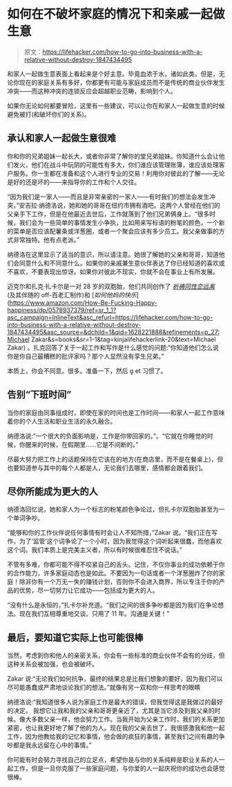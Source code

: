 # 如何在不破坏家庭的情况下和亲戚一起做生意

> 原文：<https://lifehacker.com/how-to-go-into-business-with-a-relative-without-destroy-1847434495>

和家人一起做生意表面上看起来是个好主意。毕竟血浓于水，诸如此类。但是，无论你现在的家庭关系有多好，你都更有可能与家庭成员而不是传统的商业伙伴发生冲突——而这种冲突的连锁反应会超越职业范畴，影响到个人。



如果你无论如何都要冒险，这里有一些建议，可以让你在和家人一起做生意的时候避免被打(和破坏你们的关系)。

## **承认和家人一起做生意很难**

你和你的兄弟姐妹一起长大，或者你非常了解你的堂兄弟姐妹。你知道什么会让他们发火，他们在战斗中玩阴的可能性有多大，你们谁应该管理账簿，谁应该处理客户服务。你一生都在准备和这个人进行专业的交易！利用你对彼此的了解——无论是好的还是坏的——来指导你的工作和个人交往。

“因为我们是一家人——而且是非常亲密的一家人——有时我们的想法会发生冲突，”安吉拉·纳德洛说，她和她的哥哥在纽约市拥有酒吧。这两个人曾经在他们的父亲手下工作，但是在他最近去世后，工作就落到了他们兄弟俩身上。“很多时候，我们会为一些简单的事情发生小争执，比如用来写标语的粉笔的颜色，一个新的菜单是否应该配薯条或洋葱圈，或者一个聚会应该有多少员工。我父亲做事的方式非常独特。他有点老派。”

纳德洛在这里显示了适当的意识，所以请注意。她很了解她的父亲和哥哥，知道他们会同意什么和不同意什么。如果你的亲戚兼生意伙伴表达了你已经知道的喜欢或不喜欢，不要表现出惊讶。如果你对彼此不现实，你就不会在事业上有所发展。

迈克尔和扎克·扎卡尔是一对 28 岁的双胞胎，他们共同创作了 [*祈祷同性恋远离*](https://www.amazon.com/Pray-Gay-Away-Michael-Zakar/dp/0692986723?asc_campaign=InlineText&asc_refurl=https://lifehacker.com/how-to-go-into-business-with-a-relative-without-destroy-1847434495&asc_source=&tag=kinjalifehackerlink-20) (及其伴随的 off-百老汇制作)和 [*如何他妈的快乐*](https://www.amazon.com/How-Be-Fucking-Happy-happiness/dp/0578937379/ref=sr_1_1?asc_campaign=InlineText&asc_refurl=https://lifehacker.com/how-to-go-into-business-with-a-relative-without-destroy-1847434495&asc_source=&dchild=1&qid=1628221888&refinements=p_27:Michael Zakar&s=books&sr=1-1&tag=kinjalifehackerlink-20&text=Michael Zakar) 。扎克回答了关于一起工作和写作是什么感觉的问题:“你知道他们怎么说你是你自己最糟糕的批评家吗？那个人显然没有孪生兄弟。”

本质上，你会不同意。很多。准备一下，然后 g et 习惯了。

## **告别“下班时间”**

当你的家庭由同事组成时，即使在家的时间也是工作时间——和家人一起工作意味着你的个人生活和职业生活的永久融合。

纳德洛说:“一个很大的负面影响是，工作是你带回家的。”。“它就在你睡觉的时候，你醒来的时候，在假期里……它是不间断的。”

尽最大努力把工作上的话题保持在它该在的地方(在商店里，而不是在餐桌上)，但也要知道参与其中的每个人都是人，无论我们去哪里，感情都会跟着我们。

## **尽你所能成为更大的人**

纳德洛回忆说，她和家人为一个标志的粉笔颜色争论过，但扎卡尔双胞胎甚至为一个单词争吵。

“能够和你的工作伙伴说任何事情有时会让人不知所措，”Zakar 说。“我们正在写作，为了‘监管’这个词争论了一个小时，因为我觉得这个词听起来很蠢，而他喜欢这个词。我们本质上是完美主义者，所以有时候很难忍住不说话。”

不管有多难，你都可能不得不咬紧自己的舌头。记住，不仅你事业的成功依赖于你的合作能力，许多家庭动态也是如此。不要因为一句话或者一个洋葱圈炸了你的家庭！除非你有一个万无一失的赚钱计划，否则你不会进入商界，所以专注于你的产品的优势，尽一切努力让它成功——包括成为更大的人。

“没有什么是永恒的，”扎卡尔补充道。“我们之间的很多争吵都是因为我们在争论想法。现在我们互相尊重地交谈。只用了 11 年。沟通是关键！”

## **最后，要知道它实际上也可能很棒**

当然，考虑到你和他人的亲密关系，你会有一些标准的商业伙伴不会有的分歧，但这种关系会被加强，也会被破坏。

Zakar 说:“无论我们如何抗争，最终的结果总是比我们想象的要好，因为我们可以尽可能愚蠢或严肃地谈论我们的想法。”就像有另一双和你一样思考的眼睛

纳德洛说:“我知道很多人说为家庭工作是最大的错误，但我觉得这是我做过的最好的决定。 我想它让我和我的父亲和哥哥更亲近了，尤其是当它涉及到我父亲的时候。像大多数父亲一样，他会努力工作。当我开始为父亲工作时，我们的关系更加紧密，也让我更好地了解了他的为人。现在我的父亲去世了，我很感激我和他一起工作，因为他教给我的记忆和事情，他会做的疯狂的事情，甚至我们之间有趣的争吵都是我永远留在心中的事情。”

你可能有时会努力寻找自己的立足点，希望你是与你的关系纯粹是职业关系的人一起工作，但是一旦你克服了一些家庭问题，与你爱的人一起庆祝你的成功也会感觉很棒。